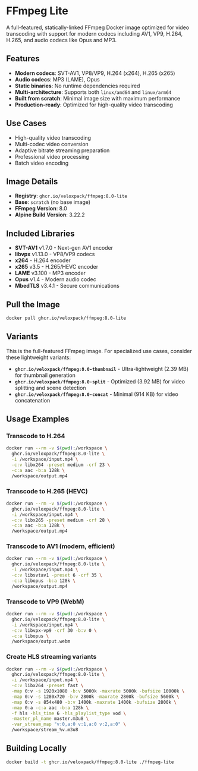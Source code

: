 # FFmpeg Lite

A full-featured, statically-linked FFmpeg Docker image optimized for video transcoding with support for modern codecs including AV1, VP9, H.264, H.265, and audio codecs like Opus and MP3.

## Features

- **Modern codecs**: SVT-AV1, VP8/VP9, H.264 (x264), H.265 (x265)
- **Audio codecs**: MP3 (LAME), Opus
- **Static binaries**: No runtime dependencies required
- **Multi-architecture**: Supports both `linux/amd64` and `linux/arm64`
- **Built from scratch**: Minimal image size with maximum performance
- **Production-ready**: Optimized for high-quality video transcoding

## Use Cases

- High-quality video transcoding
- Multi-codec video conversion
- Adaptive bitrate streaming preparation
- Professional video processing
- Batch video encoding

## Image Details

- **Registry**: `ghcr.io/veloxpack/ffmpeg:8.0-lite`
- **Base**: `scratch` (no base image)
- **FFmpeg Version**: 8.0
- **Alpine Build Version**: 3.22.2

## Included Libraries

- **SVT-AV1** v1.7.0 - Next-gen AV1 encoder
- **libvpx** v1.13.0 - VP8/VP9 codecs
- **x264** - H.264 encoder
- **x265** v3.5 - H.265/HEVC encoder
- **LAME** v3.100 - MP3 encoder
- **Opus** v1.4 - Modern audio codec
- **MbedTLS** v3.4.1 - Secure communications

## Pull the Image

```bash
docker pull ghcr.io/veloxpack/ffmpeg:8.0-lite
```

## Variants

This is the full-featured FFmpeg image. For specialized use cases, consider these lightweight variants:

- **`ghcr.io/veloxpack/ffmpeg:8.0-thumbnail`** - Ultra-lightweight (2.39 MB) for thumbnail generation
- **`ghcr.io/veloxpack/ffmpeg:8.0-split`** - Optimized (3.92 MB) for video splitting and scene detection
- **`ghcr.io/veloxpack/ffmpeg:8.0-concat`** - Minimal (914 KB) for video concatenation

## Usage Examples

### Transcode to H.264

```bash
docker run --rm -v $(pwd):/workspace \
  ghcr.io/veloxpack/ffmpeg:8.0-lite \
  -i /workspace/input.mp4 \
  -c:v libx264 -preset medium -crf 23 \
  -c:a aac -b:a 128k \
  /workspace/output.mp4
```

### Transcode to H.265 (HEVC)

```bash
docker run --rm -v $(pwd):/workspace \
  ghcr.io/veloxpack/ffmpeg:8.0-lite \
  -i /workspace/input.mp4 \
  -c:v libx265 -preset medium -crf 28 \
  -c:a aac -b:a 128k \
  /workspace/output.mp4
```

### Transcode to AV1 (modern, efficient)

```bash
docker run --rm -v $(pwd):/workspace \
  ghcr.io/veloxpack/ffmpeg:8.0-lite \
  -i /workspace/input.mp4 \
  -c:v libsvtav1 -preset 6 -crf 35 \
  -c:a libopus -b:a 128k \
  /workspace/output.mp4
```

### Transcode to VP9 (WebM)

```bash
docker run --rm -v $(pwd):/workspace \
  ghcr.io/veloxpack/ffmpeg:8.0-lite \
  -i /workspace/input.mp4 \
  -c:v libvpx-vp9 -crf 30 -b:v 0 \
  -c:a libopus \
  /workspace/output.webm
```

### Create HLS streaming variants

```bash
docker run --rm -v $(pwd):/workspace \
  ghcr.io/veloxpack/ffmpeg:8.0-lite \
  -i /workspace/input.mp4 \
  -c:v libx264 -preset fast \
  -map 0:v -s 1920x1080 -b:v 5000k -maxrate 5000k -bufsize 10000k \
  -map 0:v -s 1280x720 -b:v 2800k -maxrate 2800k -bufsize 5600k \
  -map 0:v -s 854x480 -b:v 1400k -maxrate 1400k -bufsize 2800k \
  -map 0:a -c:a aac -b:a 128k \
  -f hls -hls_time 6 -hls_playlist_type vod \
  -master_pl_name master.m3u8 \
  -var_stream_map "v:0,a:0 v:1,a:0 v:2,a:0" \
  /workspace/stream_%v.m3u8
```

## Building Locally

```bash
docker build -t ghcr.io/veloxpack/ffmpeg:8.0-lite ./ffmpeg-lite
```

